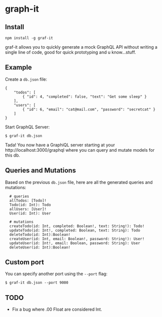 # graph-it

## Install 
`npm install -g graf-it`

graf-it allows you to quickly generate a mock GraphQL API without writing a single line of code, good for quick prototyping and u know...stuff.

## Example

Create a `db.json` file:

```
{
    "todos": [
        { "id": 4, "completed": false, "text": "Get some sleep" }
    ],
    "users": [
        { "id": 6, "email": "cat@mail.com", "password": "secretcat" }
    ]
}
```

Start GraphQL Server:

`$ graf-it db.json`

Tada! You now have a GraphiQL server starting at your http://localhost:3000/graphql where you can query and mutate models for this db.

## Queries and Mutations

Based on the previous `db.json` file, here are all the generated queries and mutations:

```
  # queries
  allTodos: [Todo]!
  Todo(id: Int): Todo
  allUsers: [User]!
  User(id: Int): User

  # mutations
  createTodo(id: Int, completed: Boolean!, text: String!): Todo!
  updateTodo(id: Int!, completed: Boolean, text: String): Todo
  deleteTodo(id: Int):Boolean!
  createUser(id: Int, email: Boolean!, password: String!): User!
  updateUser(id: Int!, email: Boolean, password: String): User
  deleteUser(id: Int):Boolean!
```

## Custom port

You can specify another port using the `--port` flag:

`$ graf-it db.json --port 9000`

## TODO

- Fix a bug where .00 Float are considered Int.
